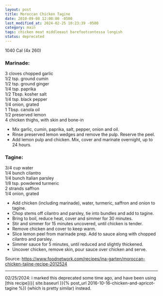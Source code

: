```yaml
---
layout: post
title: Moroccan Chicken Tagine
date: 2010-09-08 12:00:00 -0500
last_modified_at: 2024-02-25 10:23:39 -0500
category: main
tags: chicken meat middleeast barefootcontessa longish
status: deprecated
---
```

1040 Cal (4x 260)
 
### Marinade:

3 cloves chopped garlic  
1/2 tsp. ground cumin  
1/2 tsp. ground ginger  
1/4 tsp. paprika  
1/2 Tbsp. kosher salt  
1/4 tsp. black pepper  
1/4 onion, grated  
1 Tbsp. canola oil  
1/2 preserved lemon  
4 chicken thighs, with skin and bone-in  

* Mix garlic, cumin, paprika, salt, pepper, onion and oil.
* Rinse preserved lemon wedges and remove the pulp. Reserve the peel.
* Add lemon pulp and chicken. Mix, cover and marinate overnight, up to 24 hours.

### Tagine:

3/4 cup water  
1/4 bunch cilantro  
1/4 bunch Italian parsley  
1/8 tsp. powdered turmeric  
2 strands saffron  
1/4 onion, grated  

* Add chicken (including marinade), water, turmeric, saffron and onion to tagine.
* Chop stems off cilantro and parsley, tie into bundles and add to tagine.
* Bring to boil, reduce heat, cover and simmer for 30 minutes.
* Stir and simmer for 15 minutes uncovered, until chicken is tender.
* Remove chicken and cover to keep warm.
* Slice lemon peel from marinade prep. Add to sauce along with chopped cilantro and parsley.
* Simmer sauce for 5 minutes, until reduced and slightly thickened.
* Uncover chicken, remove skin, pour sauce over chicken and serve.

Source: <https://www.foodnetwork.com/recipes/ina-garten/moroccan-chicken-tajine-recipe-2012524>

---

02/25/2024: i marked this deprecated some time ago, and have been using
[this recipe]({{ site.baseurl }}{% post_url 2016-10-16-chicken-and-apricot-tagine %})
(which is pretty similar) instead.
